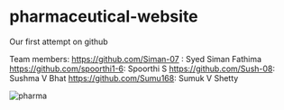 # pharmaceutical-website

Our first attempt on github

Team members: 
https://github.com/Siman-07 : Syed Siman Fathima
https://github.com/spoorthi1-6: Spoorthi S
https://github.com/Sush-08: Sushma V Bhat
https://github.com/Sumu168: Sumuk V Shetty

![pharma](https://user-images.githubusercontent.com/113667419/197460045-e9d0f245-0bc3-417f-9470-7e6393e41d58.png)



